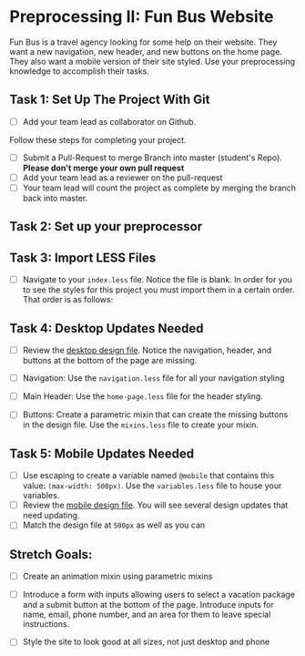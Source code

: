 # Preprocessing II: Fun Bus Website

Fun Bus is a travel agency looking for some help on their website.  They want a new navigation, new header, and new buttons on the home page. They also want a mobile version of their site styled.  Use your preprocessing knowledge to accomplish their tasks.

## Task 1: Set Up The Project With Git

<!-- - [ ] Create a forked copy of this project. -->
- [ ] Add your team lead as collaborator on Github.
<!-- - [ ] Clone your OWN version of the repository (Not Lambda's by mistake!). -->
<!-- - [ ] Create a new branch: git checkout -b `<firstName-lastName>`. -->
<!-- - [ ] Implement the project on your newly created `<firstName-lastName>` branch, committing changes regularly. -->
<!-- - [ ] Push commits: git push origin `<firstName-lastName>`. -->
 
Follow these steps for completing your project.

- [ ] Submit a Pull-Request to merge <firstName-lastName> Branch into master (student's  Repo). **Please don't merge your own pull request**
- [ ] Add your team lead as a reviewer on the pull-request
- [ ] Your team lead will count the project as complete by merging the branch back into master.

## Task 2: Set up your preprocessor
<!-- * [ ] Verify that you have LESS installed correctly by running `lessc -v` in your terminal, if you don't get a version message back, reach out to your team lead for help. -->
<!-- * [ ] Open your terminal and navigate to your preprocessing project by using the `cd` command -->
<!-- * [ ] Once in your project's root folder, run the following command `less-watch-compiler less css index.less` -->
<!-- * [ ] Verify your compiler is working correctly by changing the `background-color` on the `html` selector to `red` in your `index.less` file. -->
<!-- * [ ] Once you see the red screen, you can delete that style and you're ready to start on the next task -->

## Task 3: Import LESS Files

* [ ] Navigate to your `index.less` file. Notice the file is blank.  In order for you to see the styles for this project you must import them in a certain order.  That order is as follows:

<!-- 1. `variables.less`
2. `mixins.less`
3. `reset.less`
4. `global.less` -->
<!-- 5. `navigation.less` -->
<!-- 6. `footer.less` -->
<!-- 7. `home-page.less` -->


## Task 4: Desktop Updates Needed
* [ ] Review the [desktop design file](design-files/fun-bus-desktop.png).  Notice the navigation, header, and buttons at the bottom of the page are missing.
* [ ] Navigation: Use the `navigation.less` file for all your navigation styling
* [ ] Main Header: Use the `home-page.less` file for the header styling.
* [ ] Buttons: Create a parametric mixin that can create the missing buttons in the design file. Use the `mixins.less` file to create your mixin.


## Task 5: Mobile Updates Needed
* [ ] Use escaping to create a variable named `@mobile` that contains this value: `(max-width: 500px)`.  Use the `variables.less` file to house your variables.
* [ ] Review the [mobile design file](design-files/fun-bus-mobile.png). You will see several design updates that need updating. 
* [ ] Match the design file at `500px` as well as you can 

## Stretch Goals: 
* [ ] Create an animation mixin using parametric mixins
* [ ] Introduce a form with inputs allowing users to select a vacation package and a submit button at the bottom of the page. Introduce inputs for name, email, phone number, and an area for them to leave special instructions. 
* [ ] Style the site to look good at all sizes, not just desktop and phone



